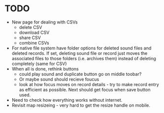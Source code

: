 # TODO
- New page for dealing with CSVs
  - delete CSV
  - download CSV
  - share CSV
  - combine CSVs
- For native file system have folder options for deleted sound files and deleted records. If set, deleting sound file or record just moves the associated files to those folders (i.e. archives them) instead of deleting completely (same for CSV)
- When all is done, rethink buttons
  - could play sound and duplicate button go on middle toobar?
  - Or maybe sound should recieve foucus 
  - look at how focus moves on record details - try to make record entry as efficient as possible. Next should get focus when save button used.
- Need to check how everything works without internet.
- Revisit map resizeing - very hard to get the resize handle on mobile.